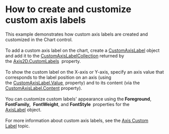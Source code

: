 # How to create and customize custom axis labels


This example demonstrates how custom axis labels are created and customized in the Chart control. <br /> <br />To add a custom axis label on the chart, create a <a href="https://documentation.devexpress.com/">CustomAxisLabel</a> object and add it to the <a href="https://documentation.devexpress.com/wpf/clsDevExpressXpfChartsCustomAxisLabelCollectiontopic.aspx">CustomAxisLabelCollection</a> returned by the <a href="https://documentation.devexpress.com/">Axis2D.CustomLabels</a>  property. <br /><br />To show the custom label on the X-axis or Y-axis, specify an axis value that corresponds to the label position on an axis (using the <a href="https://documentation.devexpress.com/">CustomAxisLabel.Value </a> property) and to its content (via the <a href="https://documentation.devexpress.com/">CustomAxisLabel.Content</a> property).<br /><br />You can customize custom labels' appearance using the<strong> Foreground</strong>, <strong>FontFamily,</strong>  <strong>FontWeight</strong>, and <strong>FontStyle  </strong>properties for the <a href="https://documentation.devexpress.com/#WPF/clsDevExpressXpfChartsAxisLabeltopic">AxisLabel</a> object. <br /><br />For more information about custom axis labels, see the <a href="https://documentation.devexpress.com/#WPF/CustomDocument7940">Axis Custom Label</a> topic.

<br/>


